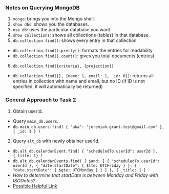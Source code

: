 ### Notes on Querying MongoDB
1. `mongo`: brings you into the Mongo shell.
2. `show dbs`: shows you the databases.
3. `use db`: uses the particular database you want.
4. `show collections`: shows all collections (tables) in that database.
5. `db.collection.find()`: shows every entry in that collection
 -  `db.collection.find().pretty()`: formats the entries for readability
 -  `db.collection.find().count()`: gives you total documents (entries)
6. `db.collection.find({criteria}, {projection})`
 - `db.collection.find({}, {name: 1, email: 1, _id: 0})`: returns all entries in collection with name and email, but no ID (if ID is not specified, it will automatically be returned)


### General Approach to Task 2
1. Obtain userId.
  - Query `main_db.users`.
  - `db.main_db.users.find( { "aka": "jeremiah.grant.test@gmail.com" }, { _id: 1 } )`
2. Query `alt_db` with newly obtainer userId.
  - `db.alt_db.calendarEvent.find( { "scheduledTo.userId": userId }, {_title: 1} )`
  - `db.alt_db.calendarEvents.find(
    { $and: [
      { "scheduledTo.userId": userId },
      { "date.startDate": { $lte: UTCFriday } },
      { "date.startDate": { $gte: UTCMonday } }
      ]
    },
    { _title: 1 }`
  - _How to determine that startDate is between Monday and Friday with ISODates?_
  - [Possible Helpful Link](http://stackoverflow.com/questions/19819870/date-query-with-isodate-in-mongodb-doesnt-seem-to-work)
